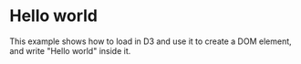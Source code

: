 # Hello world

This example shows how to load in D3 and use it to create a DOM element, and write "Hello world" inside it.
